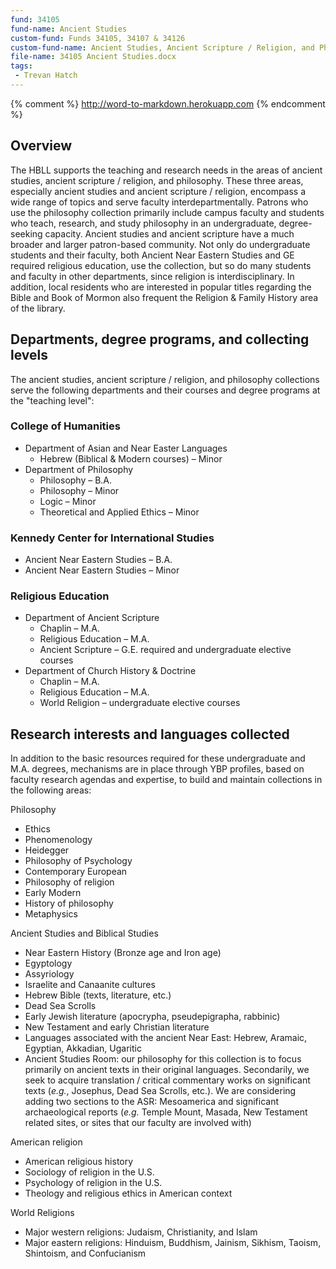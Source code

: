 ```yaml
---
fund: 34105
fund-name: Ancient Studies
custom-fund: Funds 34105, 34107 & 34126
custom-fund-name: Ancient Studies, Ancient Scripture / Religion, and Philosophy
file-name: 34105 Ancient Studies.docx
tags:
 - Trevan Hatch
---
```


{% comment %}
http://word-to-markdown.herokuapp.com
{% endcomment %}

## Overview

The HBLL supports the teaching and research needs in the areas of ancient studies, ancient scripture / religion, and philosophy. These three areas, especially ancient studies and ancient scripture / religion, encompass a wide range of topics and serve faculty interdepartmentally. Patrons who use the philosophy collection primarily include campus faculty and students who teach, research, and study philosophy in an undergraduate, degree-seeking capacity. Ancient studies and ancient scripture have a much broader and larger patron-based community. Not only do undergraduate students and their faculty, both Ancient Near Eastern Studies and GE required religious education, use the collection, but so do many students and faculty in other departments, since religion is interdisciplinary. In addition, local residents who are interested in popular titles regarding the Bible and Book of Mormon also frequent the Religion &amp; Family History area of the library.

## Departments, degree programs, and collecting levels

The ancient studies, ancient scripture / religion, and philosophy collections serve the following departments and their courses and degree programs at the "teaching level":

### College of Humanities
- Department of Asian and Near Easter Languages
    - Hebrew (Biblical &amp; Modern courses) – Minor
- Department of Philosophy
    - Philosophy – B.A.
    - Philosophy – Minor
    - Logic – Minor
    - Theoretical and Applied Ethics – Minor

### Kennedy Center for International Studies
  - Ancient Near Eastern Studies – B.A.
  - Ancient Near Eastern Studies – Minor

### Religious Education
- Department of Ancient Scripture
    - Chaplin – M.A.
    - Religious Education – M.A.
    - Ancient Scripture – G.E. required and undergraduate elective courses
- Department of Church History &amp; Doctrine
    - Chaplin – M.A.
    - Religious Education – M.A.
    - World Religion – undergraduate elective courses

## Research interests and languages collected

In addition to the basic resources required for these undergraduate and M.A. degrees, mechanisms are in place through YBP profiles, based on faculty research agendas and expertise, to build and maintain collections in the following areas:

Philosophy

- Ethics
- Phenomenology
- Heidegger
- Philosophy of Psychology
- Contemporary European
- Philosophy of religion
- Early Modern
- History of philosophy
- Metaphysics

Ancient Studies and Biblical Studies

- Near Eastern History (Bronze age and Iron age)
- Egyptology
- Assyriology
- Israelite and Canaanite cultures
- Hebrew Bible (texts, literature, etc.)
- Dead Sea Scrolls
- Early Jewish literature (apocrypha, pseudepigrapha, rabbinic)
- New Testament and early Christian literature
- Languages associated with the ancient Near East: Hebrew, Aramaic, Egyptian, Akkadian, Ugaritic
- Ancient Studies Room: our philosophy for this collection is to focus primarily on ancient texts in their original languages. Secondarily, we seek to acquire translation / critical commentary works on significant texts (*e.g.*, Josephus, Dead Sea Scrolls, etc.). We are considering adding two sections to the ASR: Mesoamerica and significant archaeological reports (*e.g.* Temple Mount, Masada, New Testament related sites, or sites that our faculty are involved with)

American religion

- American religious history
- Sociology of religion in the U.S.
- Psychology of religion in the U.S.
- Theology and religious ethics in American context

World Religions

- Major western religions: Judaism, Christianity, and Islam
- Major eastern religions: Hinduism, Buddhism, Jainism, Sikhism, Taoism, Shintoism, and Confucianism
